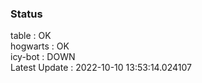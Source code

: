 ### Status


table : OK  
hogwarts : OK  
icy-bot : DOWN  
Latest Update : 2022-10-10 13:53:14.024107
